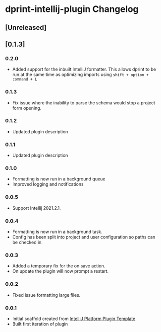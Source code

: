 <!-- Keep a Changelog guide -> https://keepachangelog.com -->

# dprint-intellij-plugin Changelog

## [Unreleased]
## [0.1.3]

### 0.2.0
- Added support for the inbuilt IntelliJ formatter. This allows dprint to be run at the same time as optimizing imports 
  using `shift + option + command + L`

### 0.1.3

- Fix issue where the inability to parse the schema would stop a project form opening.

### 0.1.2

- Updated plugin description

### 0.1.1

- Updated plugin description

### 0.1.0

- Formatting is now run in a background queue
- Improved logging and notifications

### 0.0.5

- Support Intellij 2021.2.1.

### 0.0.4

- Formatting is now run in a background task.
- Config has been split into project and user configuration so paths can be checked in.

### 0.0.3

- Added a temporary fix for the on save action.
- On update the plugin will now prompt a restart.

### 0.0.2

- Fixed issue formatting large files.

### 0.0.1

- Initial scaffold created
  from [IntelliJ Platform Plugin Template](https://github.com/JetBrains/intellij-platform-plugin-template)
- Built first iteration of plugin
